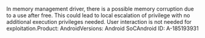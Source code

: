 In memory management driver, there is a possible memory corruption due to a use after free. This could lead to local escalation of privilege with no additional execution privileges needed. User interaction is not needed for exploitation.Product: AndroidVersions: Android SoCAndroid ID: A-185193931